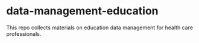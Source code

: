 # data-management-education
This repo collects materials on education data management for health care professionals.
